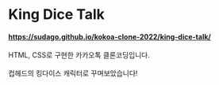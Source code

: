 # King Dice Talk
#### https://sudago.github.io/kokoa-clone-2022/king-dice-talk/

HTML, CSS로 구현한 카카오톡 클론코딩입니다. <br>
<br>
컵헤드의 킹다이스 캐릭터로 꾸며보았습니다!
